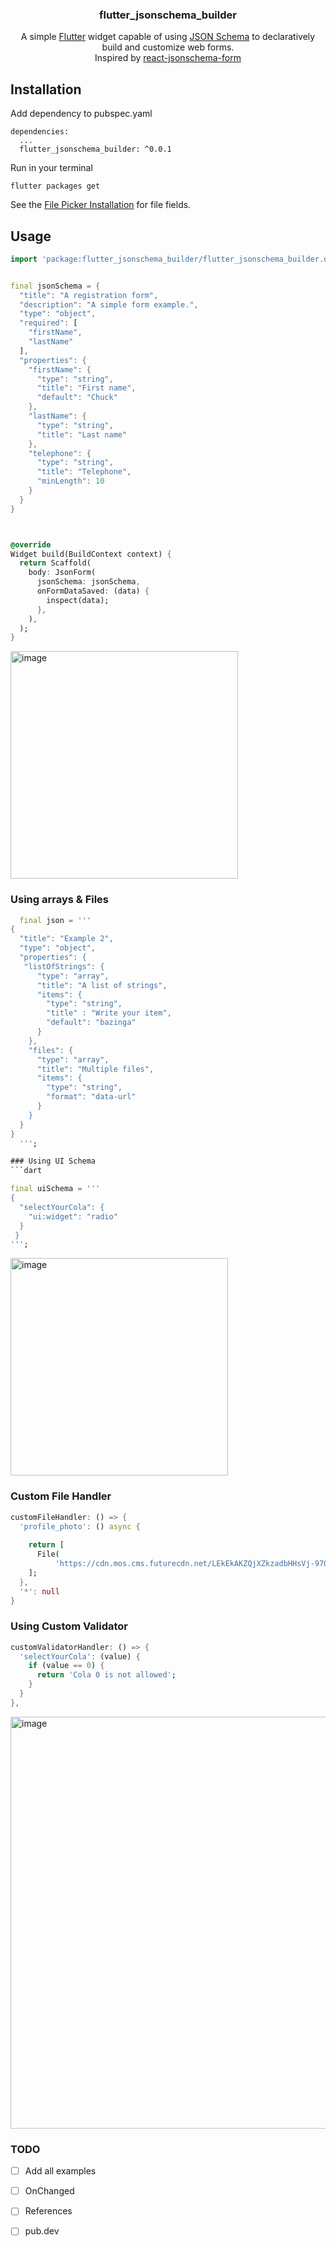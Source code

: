 <p align="center">

  <h3 align="center">flutter_jsonschema_builder</h3>

  <p align="center">
    A simple <a href="https://flutter.dev/">Flutter</a> widget capable of using <a href="http://json-schema.org/">JSON Schema</a> to declaratively build and customize web forms.
    <br />
    Inspired by <a href="https://github.com/rjsf-team/react-jsonschema-form">react-jsonschema-form</a>
    <br />    
</p>

## Installation

Add dependency to pubspec.yaml

```
dependencies:
  ...
  flutter_jsonschema_builder: ^0.0.1
```

Run in your terminal

```
flutter packages get
```

See the [File Picker Installation](https://github.com/miguelpruivo/plugins_flutter_file_picker) for file fields.

## Usage

```dart
import 'package:flutter_jsonschema_builder/flutter_jsonschema_builder.dart';


final jsonSchema = {
  "title": "A registration form",
  "description": "A simple form example.",
  "type": "object",
  "required": [
    "firstName",
    "lastName"
  ],
  "properties": {
    "firstName": {
      "type": "string",
      "title": "First name",
      "default": "Chuck"
    },
    "lastName": {
      "type": "string",
      "title": "Last name"
    },
    "telephone": {
      "type": "string",
      "title": "Telephone",
      "minLength": 10
    }
  }
}



@override
Widget build(BuildContext context) {
  return Scaffold(
    body: JsonForm(
      jsonSchema: jsonSchema,
      onFormDataSaved: (data) {
        inspect(data);
      },
    ),
  );
}
```
<img width="364" alt="image" src="https://user-images.githubusercontent.com/58694638/187986742-3b1aa96c-4a85-42a3-aec0-dac62a8515a4.png">

### Using arrays & Files
```dart
  final json = '''
{
  "title": "Example 2",
  "type": "object",
  "properties": {
   "listOfStrings": {
      "type": "array",
      "title": "A list of strings",
      "items": {
        "type": "string",
        "title" : "Write your item",
        "default": "bazinga"
      }
    },
    "files": {
      "type": "array",
      "title": "Multiple files",
      "items": {
        "type": "string",
        "format": "data-url"
      }
    }
  }
}
  ''';

### Using UI Schema
```dart

final uiSchema = '''
{
  "selectYourCola": {
    "ui:widget": "radio"
  }
 }
''';

```
<img width="348" alt="image" src="https://user-images.githubusercontent.com/58694638/187996261-ab3be73d-35e0-40c5-a0de-47900b64f1be.png">


### Custom File Handler 

```dart
customFileHandler: () => {
  'profile_photo': () async {
    
    return [
      File(
          'https://cdn.mos.cms.futurecdn.net/LEkEkAKZQjXZkzadbHHsVj-970-80.jpg')
    ];
  },
  '*': null
}
```

### Using Custom Validator

```dart
customValidatorHandler: () => {
  'selectYourCola': (value) {
    if (value == 0) {
      return 'Cola 0 is not allowed';
    }
  }
},
```
<img width="659" alt="image" src="https://user-images.githubusercontent.com/58694638/187993619-15adcfaf-2a0c-4ae0-ada4-4617d814f85e.png">


### TODO

- [ ] Add all examples
- [ ] OnChanged
- [ ] References
- [ ] pub.dev

